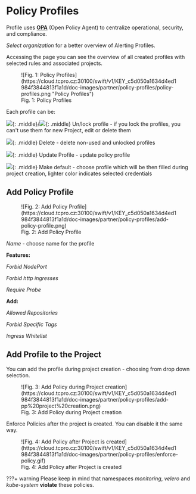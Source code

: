 # **Policy Profiles**

Profile uses [**OPA**](https://www.openpolicyagent.org) (Open Policy Agent) to centralize operational, security, and compliance.

*Select organization* for a better overview of Alerting Profiles.

Accessing the page you can see the overview of all created profiles with selected rules and associated projects.

<figure markdown>
  ![Fig. 1: Policy Profiles](https://cloud.tcpro.cz:30100/swift/v1/KEY_c5d050a1634d4ed1984f3844813f1a1d/doc-images/partner/policy-profiles/policy-profiles.png "Policy Profiles")
  <figcaption>Fig. 1: Policy Profiles</figcaption>
</figure>


Each profile can be:

![](https://cloud.tcpro.cz:30100/swift/v1/KEY_c5d050a1634d4ed1984f3844813f1a1d/doc-images/icons/lock.png){: .middle}/![](https://cloud.tcpro.cz:30100/swift/v1/KEY_c5d050a1634d4ed1984f3844813f1a1d/doc-images/icons/unlock.png){: .middle} Un/lock profile - if you lock the profiles, you can't use them for new Project, edit or delete them

![](https://cloud.tcpro.cz:30100/swift/v1/KEY_c5d050a1634d4ed1984f3844813f1a1d/doc-images/icons/delete.png){: .middle} Delete - delete non-used and unlocked profiles

![](https://cloud.tcpro.cz:30100/swift/v1/KEY_c5d050a1634d4ed1984f3844813f1a1d/doc-images/icons/edit.png){: .middle} Update Profile - update policy profile

![](https://cloud.tcpro.cz:30100/swift/v1/KEY_c5d050a1634d4ed1984f3844813f1a1d/doc-images/icons/make-default.png){: .middle} Make default - choose profile which will be then filled during project creation, lighter color indicates selected credentials


## **Add Policy Profile**

<figure markdown>
  ![Fig. 2: Add Policy Profile](https://cloud.tcpro.cz:30100/swift/v1/KEY_c5d050a1634d4ed1984f3844813f1a1d/doc-images/partner/policy-profiles/add-policy-profile.png)
  <figcaption>Fig. 2: Add Policy Profile</figcaption>
</figure>

*Name* - choose name for the profile

**Features:**

*Forbid NodePort*

*Forbid http ingresses*

*Require Probe*

**Add:**

*Allowed Repositories*

*Forbid Specific Tags*

*Ingress Whitelist*


## **Add Profile to the Project**

You can add the profile during project creation - choosing from drop down selection.

<figure markdown>
  ![Fig. 3: Add Policy during Project creation](https://cloud.tcpro.cz:30100/swift/v1/KEY_c5d050a1634d4ed1984f3844813f1a1d/doc-images/partner/policy-profiles/add-pp%20project%20creation.png)
  <figcaption>Fig. 3: Add Policy during Project creation</figcaption>
</figure>

Enforce Policies after the project is created. You can disable it the same way.

<figure markdown>
  ![Fig. 4: Add Policy after Project is created](https://cloud.tcpro.cz:30100/swift/v1/KEY_c5d050a1634d4ed1984f3844813f1a1d/doc-images/partner/policy-profiles/enforce-policy.gif)
  <figcaption>Fig. 4: Add Policy after Project is created</figcaption>
</figure>


???+ warning
    Please keep in mind that namespaces *monitoring*, *velero* and *kube-system* **violate** these policies.
